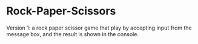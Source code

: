 # Rock-Paper-Scissors
Version 1:
    a rock paper scissor game that play by accepting input from the message box, and the result is shown in the console.